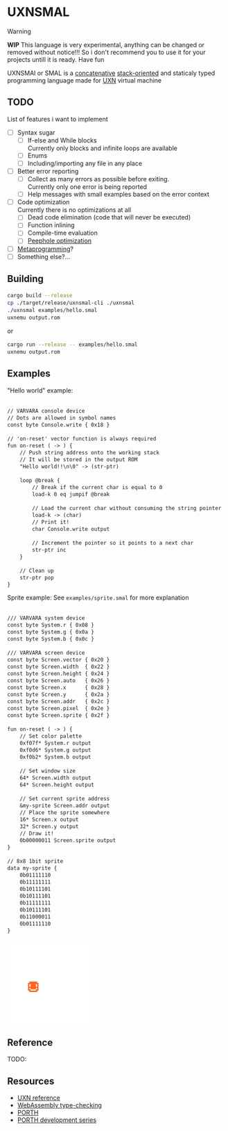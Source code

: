 # UXNSMAL

> [!WARNING]
> **WIP**
> This language is very experimental, anything can be changed or removed without notice!!!
> So i don't recommend you to use it for your projects untill it is ready. Have fun

UXNSMAl or SMAL is a [concatenative][] [stack-oriented][] and staticaly typed
programming language made for [UXN][] virtual machine

[concatenative]: https://en.wikipedia.org/wiki/Concatenative_programming_language
[stack-oriented]: https://en.wikipedia.org/wiki/Stack-oriented_programming
[UXN]: https://100r.co/site/uxn.html

## TODO

List of features i want to implement

- [ ] Syntax sugar
	- [ ] If-else and While blocks\
	      Currently only blocks and infinite loops are available
	- [ ] Enums
	- [ ] Including/importing any file in any place
- [ ] Better error reporting
	- [ ] Collect as many errors as possible before exiting.\
	      Currently only one error is being reported
	- [ ] Help messages with small examples based on the error context
- [ ] Code optimization\
      Currently there is no optimizations at all
	- [ ] Dead code elimination (code that will never be executed)
	- [ ] Function inlining
	- [ ] Compile-time evaluation
	- [ ] [Peephole optimization][]
- [ ] [Metaprogramming][]?
- [ ] Something else?...

[Peephole optimization]: https://en.wikipedia.org/wiki/Peephole_optimization
[Metaprogramming]: https://en.wikipedia.org/wiki/Metaprogramming

## Building

```sh
cargo build --release
cp ./target/release/uxnsmal-cli ./uxnsmal
./uxnsmal examples/hello.smal
uxnemu output.rom
```

or

```sh
cargo run --release -- examples/hello.smal
uxnemu output.rom
```

## Examples

"Hello world" example:

```uxnsmal

// VARVARA console device
// Dots are allowed in symbol names
const byte Console.write { 0x18 }

// 'on-reset' vector function is always required
fun on-reset ( -> ) {
	// Push string address onto the working stack
	// It will be stored in the output ROM
	"Hello world!!\n\0" -> (str-ptr)

	loop @break {
		// Break if the current char is equal to 0
		load-k 0 eq jumpif @break

		// Load the current char without consuming the string pointer
		load-k -> (char)
		// Print it!
		char Console.write output

		// Increment the pointer so it points to a next char
		str-ptr inc
	}

	// Clean up
	str-ptr pop
}
```

Sprite example:
See `examples/sprite.smal` for more explanation

```uxnsmal

/// VARVARA system device
const byte System.r { 0x08 }
const byte System.g { 0x0a }
const byte System.b { 0x0c }

/// VARVARA screen device
const byte Screen.vector { 0x20 }
const byte Screen.width  { 0x22 }
const byte Screen.height { 0x24 }
const byte Screen.auto   { 0x26 }
const byte Screen.x      { 0x28 }
const byte Screen.y      { 0x2a }
const byte Screen.addr   { 0x2c }
const byte Screen.pixel  { 0x2e }
const byte Screen.sprite { 0x2f }

fun on-reset ( -> ) {
	// Set color palette
	0xf07f* System.r output
	0xf0d6* System.g output
	0xf0b2* System.b output

	// Set window size
	64* Screen.width output
	64* Screen.height output

	// Set current sprite address
	&my-sprite Screen.addr output
	// Place the sprite somewhere
	16* Screen.x output
	32* Screen.y output
	// Draw it!
	0b00000011 Screen.sprite output
}

// 8x8 1bit sprite
data my-sprite {
	0b01111110
	0b11111111
	0b10111101
	0b10111101
	0b11111111
	0b10111101
	0b11000011
	0b01111110
}
```

![SPRITE example](./res/sprite-example.png)

## Reference

TODO:

## Resources

- [UXN reference](https://wiki.xxiivv.com/site/uxntal_reference.html)
- [WebAssembly type-checking](https://binji.github.io/posts/webassembly-type-checking)
- [PORTH](https://gitlab.com/tsoding/porth)
- [PORTH development series](https://youtube.com/playlist?list=PLpM-Dvs8t0VbMZA7wW9aR3EtBqe2kinu4&si=7HwCcRhAZqfkGGC_)
